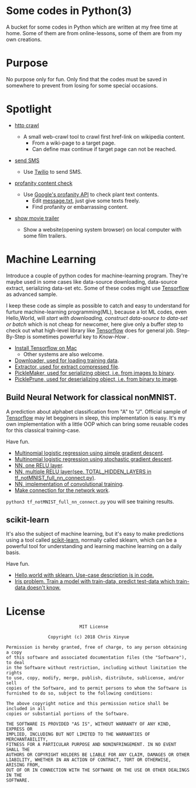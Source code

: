 Some codes in Python(3)
===
A bucket for some codes in Python which are written at my free time at home. 
Some of them are from online-lessons, some of them are from my own creations.

# Purpose
No purpose only for fun. Only find that the codes must be saved in somewhere to 
prevent from losing for some special occasions.

# Spotlight

- [http crawl](https://github.com/XinyueZ/some-python-codes/tree/master/advanced_python/http_crawl)
	- A small web-crawl tool to crawl first href-link on wikipedia content. 
		- From a wiki-page to a target page.
		- Can define max continue if target page can not be reached.
- [send SMS](https://github.com/XinyueZ/some-python-codes/tree/master/advanced_python/send_message)
	- Use [Twilio](https://www.twilio.com/) to send SMS.

- [profanity content check](https://github.com/XinyueZ/some-python-codes/tree/master/advanced_python/profanity_check)
	- Use [Google's profanity API](http://www.wdylike.appspot.com/?q=some_content) to check plant text contents.
		- Edit [message.txt](https://github.com/XinyueZ/some-python-codes/blob/master/advanced_python/profanity_check/message.txt), just give some texts freely.
		- Find profanity or embarrassing content.
- [show movie trailer](https://github.com/XinyueZ/some-python-codes/tree/master/advanced_python/movie_trailer_website)
	- Show a website(opening system browser) on local computer with some film trailers.

# Machine Learning

Introduce a couple of python codes for machine-learning program. They're maybe used in some cases like data-source downloading,  data-source extract, serializing data-set etc. Some of these codes might use [Tensorflow](https://www.tensorflow.org/) as advanced sample.

I keep these code as simple as possible to catch and easy to understand for furture machine-learning programming(ML), because a lot ML codes, even Hello,World, will *start with downloading, construct data-source to data-set or batch* which is not cheap for newcomer, here give only a buffer step to check out what high-level library like [Tensorflow](https://www.tensorflow.org/) does for general job. Step-By-Step is sometimes powerful key to *Know-How* .

- [Install Tensorflow on Mac](https://www.tensorflow.org/install/install_mac)
	- Other systems are also welcome.
- [Downloader, used for loading training data](https://github.com/XinyueZ/some-python-codes/tree/master/machine_learning/downloader.py).
- [Extractor, used for extract compressed file](https://github.com/XinyueZ/some-python-codes/tree/master/machine_learning/extractor.py).
- [PickleMaker, used for serializing object, i.e. from images to binary](https://github.com/XinyueZ/some-python-codes/tree/master/machine_learning/pickle_maker.py).
- [PicklePrune, used for deserializing object, i.e. from binary to image](https://github.com/XinyueZ/some-python-codes/tree/master/machine_learning/pickle_prune.py).


## Build Neural Network for classical nonMNIST.
A prediction about alphabet classification from "A" to "J". Official sample of [Tensorflow](https://www.tensorflow.org/) may let begginers in sleep, this implementation is easy. It's my own implementation with a little OOP which can bring some reusable codes for this classical training-case. 

Have fun.

- [Multinomial logistic regression using simple gradient descent](https://github.com/XinyueZ/some-python-codes/tree/master/machine_learning/tf_notMNIST_Training_Gradient_Descent.py).
- [Multinomial logistic regression using stochastic gradient descent](https://github.com/XinyueZ/some-python-codes/tree/master/machine_learning/tf_notMNIST_Training_Stochastic_Gradient_Descent.py).
- [NN, one RELU layer](https://github.com/XinyueZ/some-python-codes/tree/master/machine_learning/tf_notMNIST_Training_Relu_Layer_Gradient_Descent).
- [NN, multiple RELU layer(see. TOTAL_HIDDEN_LAYERS in tf_notMNIST_full_nn_connect.py)](https://github.com/XinyueZ/some-python-codes/tree/master/machine_learning/tf_notMNIST_Training_Multi_Relu_Layer_Gradient_Descent.py).
- [NN, implementation of convolutional training](https://github.com/XinyueZ/some-python-codes/tree/master/machine_learning/tf_notMNIST_Training_Convolutional_Layer.py).
- [Make connection for the network work](https://github.com/XinyueZ/some-python-codes/tree/master/machine_learning/tf_notMNIST_full_nn_connect.py).

```python3 tf_notMNIST_full_nn_connect.py``` you will see training results.

## scikit-learn

It's also the subject of machine learning, but it's easy to make predictions using a tool called [scikit-learn](http://scikit-learn.org/), normally called sklearn, which can be a powerful tool for understanding and learning machine learning on a daily basis.

Have fun.

- [Hello,world with sklearn. Use-case description is in code.](https://github.com/XinyueZ/some-python-codes/tree/master/machine_learning/sklearn_hello_world.py)
- [Iris problem. Train a model with train-data, predict test-data which train-data doesn't know.](https://github.com/XinyueZ/some-python-codes/tree/master/machine_learning/sklearn_iris.py)


# License

```
							MIT License

                Copyright (c) 2018 Chris Xinyue 

Permission is hereby granted, free of charge, to any person obtaining a copy
of this software and associated documentation files (the "Software"), to deal
in the Software without restriction, including without limitation the rights
to use, copy, modify, merge, publish, distribute, sublicense, and/or sell
copies of the Software, and to permit persons to whom the Software is
furnished to do so, subject to the following conditions:

The above copyright notice and this permission notice shall be included in all
copies or substantial portions of the Software.

THE SOFTWARE IS PROVIDED "AS IS", WITHOUT WARRANTY OF ANY KIND, EXPRESS OR
IMPLIED, INCLUDING BUT NOT LIMITED TO THE WARRANTIES OF MERCHANTABILITY,
FITNESS FOR A PARTICULAR PURPOSE AND NONINFRINGEMENT. IN NO EVENT SHALL THE
AUTHORS OR COPYRIGHT HOLDERS BE LIABLE FOR ANY CLAIM, DAMAGES OR OTHER
LIABILITY, WHETHER IN AN ACTION OF CONTRACT, TORT OR OTHERWISE, ARISING FROM,
OUT OF OR IN CONNECTION WITH THE SOFTWARE OR THE USE OR OTHER DEALINGS IN THE
SOFTWARE.
```
